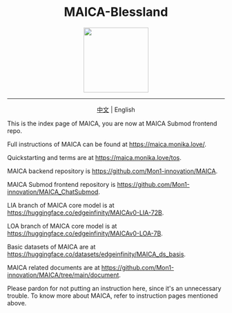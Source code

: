 <h1 align="center">MAICA-Blessland</h1>
<div align="center">
<img src="https://maica.monika.love/assets/maica-text-finish-p.png" width=150>
</div>

***

<p align="center"><a href="/README.md">中文</a> | English</p>

This is the index page of MAICA, you are now at MAICA Submod frontend repo.

Full instructions of MAICA can be found at https://maica.monika.love/.

Quickstarting and terms are at https://maica.monika.love/tos.

MAICA backend repository is https://github.com/Mon1-innovation/MAICA.

MAICA Submod frontend repository is https://github.com/Mon1-innovation/MAICA_ChatSubmod.

LIA branch of MAICA core model is at https://huggingface.co/edgeinfinity/MAICAv0-LIA-72B.

LOA branch of MAICA core model is at https://huggingface.co/edgeinfinity/MAICAv0-LOA-7B.

Basic datasets of MAICA are at https://huggingface.co/datasets/edgeinfinity/MAICA_ds_basis.

MAICA related documents are at https://github.com/Mon1-innovation/MAICA/tree/main/document.

Please pardon for not putting an instruction here, since it's an unnecessary trouble. To know more about MAICA, refer to instruction pages mentioned above.
